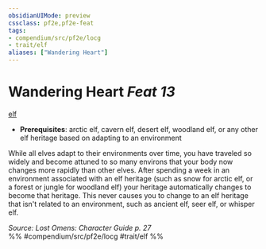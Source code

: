 ```yaml
---
obsidianUIMode: preview
cssclass: pf2e,pf2e-feat
tags:
- compendium/src/pf2e/locg
- trait/elf
aliases: ["Wandering Heart"]
---
```

# Wandering Heart  *Feat 13*  
[elf](/rules/traits/elf.md)  

- **Prerequisites**: arctic elf, cavern elf, desert elf, woodland elf, or any other elf heritage based on adapting to an environment

While all elves adapt to their environments over time, you have traveled so widely and become attuned to so many environs that your body now changes more rapidly than other elves. After spending a week in an environment associated with an elf heritage (such as snow for arctic elf, or a forest or jungle for woodland elf) your heritage automatically changes to become that heritage. This never causes you to change to an elf heritage that isn't related to an environment, such as ancient elf, seer elf, or whisper elf.

*Source: Lost Omens: Character Guide p. 27*  
%% #compendium/src/pf2e/locg #trait/elf %%
